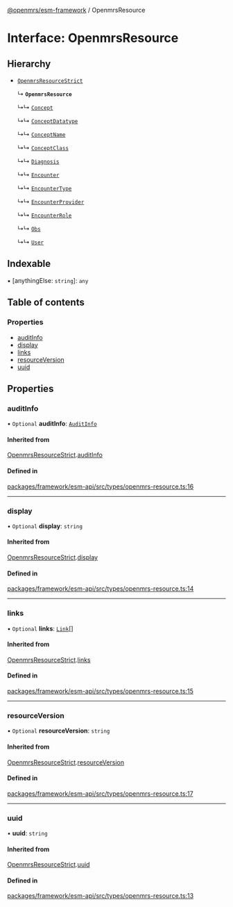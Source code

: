 [@openmrs/esm-framework](../API.md) / OpenmrsResource

# Interface: OpenmrsResource

## Hierarchy

- [`OpenmrsResourceStrict`](OpenmrsResourceStrict.md)

  ↳ **`OpenmrsResource`**

  ↳↳ [`Concept`](Concept.md)

  ↳↳ [`ConceptDatatype`](ConceptDatatype.md)

  ↳↳ [`ConceptName`](ConceptName.md)

  ↳↳ [`ConceptClass`](ConceptClass.md)

  ↳↳ [`Diagnosis`](Diagnosis.md)

  ↳↳ [`Encounter`](Encounter.md)

  ↳↳ [`EncounterType`](EncounterType.md)

  ↳↳ [`EncounterProvider`](EncounterProvider.md)

  ↳↳ [`EncounterRole`](EncounterRole.md)

  ↳↳ [`Obs`](Obs.md)

  ↳↳ [`User`](User.md)

## Indexable

▪ [anythingElse: `string`]: `any`

## Table of contents

### Properties

- [auditInfo](OpenmrsResource.md#auditinfo)
- [display](OpenmrsResource.md#display)
- [links](OpenmrsResource.md#links)
- [resourceVersion](OpenmrsResource.md#resourceversion)
- [uuid](OpenmrsResource.md#uuid)

## Properties

### auditInfo

• `Optional` **auditInfo**: [`AuditInfo`](AuditInfo.md)

#### Inherited from

[OpenmrsResourceStrict](OpenmrsResourceStrict.md).[auditInfo](OpenmrsResourceStrict.md#auditinfo)

#### Defined in

[packages/framework/esm-api/src/types/openmrs-resource.ts:16](https://github.com/Vishal772-pixel/openmrs-esm-core/blob/main/packages/framework/esm-api/src/types/openmrs-resource.ts#L16)

___

### display

• `Optional` **display**: `string`

#### Inherited from

[OpenmrsResourceStrict](OpenmrsResourceStrict.md).[display](OpenmrsResourceStrict.md#display)

#### Defined in

[packages/framework/esm-api/src/types/openmrs-resource.ts:14](https://github.com/Vishal772-pixel/openmrs-esm-core/blob/main/packages/framework/esm-api/src/types/openmrs-resource.ts#L14)

___

### links

• `Optional` **links**: [`Link`](Link.md)[]

#### Inherited from

[OpenmrsResourceStrict](OpenmrsResourceStrict.md).[links](OpenmrsResourceStrict.md#links)

#### Defined in

[packages/framework/esm-api/src/types/openmrs-resource.ts:15](https://github.com/Vishal772-pixel/openmrs-esm-core/blob/main/packages/framework/esm-api/src/types/openmrs-resource.ts#L15)

___

### resourceVersion

• `Optional` **resourceVersion**: `string`

#### Inherited from

[OpenmrsResourceStrict](OpenmrsResourceStrict.md).[resourceVersion](OpenmrsResourceStrict.md#resourceversion)

#### Defined in

[packages/framework/esm-api/src/types/openmrs-resource.ts:17](https://github.com/Vishal772-pixel/openmrs-esm-core/blob/main/packages/framework/esm-api/src/types/openmrs-resource.ts#L17)

___

### uuid

• **uuid**: `string`

#### Inherited from

[OpenmrsResourceStrict](OpenmrsResourceStrict.md).[uuid](OpenmrsResourceStrict.md#uuid)

#### Defined in

[packages/framework/esm-api/src/types/openmrs-resource.ts:13](https://github.com/Vishal772-pixel/openmrs-esm-core/blob/main/packages/framework/esm-api/src/types/openmrs-resource.ts#L13)
